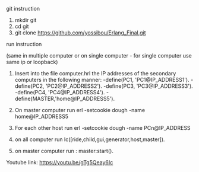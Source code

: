 git instruction

1. mkdir git
2. cd git
3. git clone https://github.com/yossibou/Erlang_Final.git

run instruction

(same in multiple computer or on single computer - for single computer use same ip or loopback)

1. Insert into the file computer.hrl the IP addresses of the secondary computers in the following manner:
-define(PC1, 'PC1@IP_ADDRESS1').
-define(PC2, 'PC2@IP_ADDRESS2').
-define(PC3, 'PC3@IP_ADDRESS3').
-define(PC4, 'PC4@IP_ADDRESS4').
-define(MASTER,'home@IP_ADDRESS5').

2. On master computer run erl -setcookie dough -name home@IP_ADDRESS5
3. For each other host run erl -setcookie dough -name PCn@IP_ADDRESS

4. on all computer run lc([ride,child,gui,generator,host,master]).
5. on master computer run : master:start().

Youtube link: https://youtu.be/gTg5Qeay6Ic

